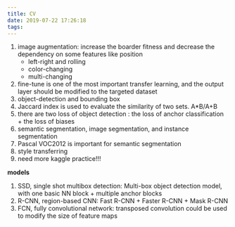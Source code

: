 ```yaml
---
title: CV
date: 2019-07-22 17:26:18
tags:
---
```


1. image augmentation: increase the boarder fitness and decrease the dependency on some features like position
	- left-right and rolling
	- color-changing
	- multi-changing
2. fine-tune is one of the most important transfer learning, and the output layer should be modified to the targeted dataset
3. object-detection and bounding box
4. Jaccard index is used to evaluate the similarity of two sets. A*B/A+B
5. there are two loss of object detection : the loss of anchor classification + the loss of biases 
6. semantic segmentation, image segmentation, and instance segmentation
7. Pascal VOC2012 is important for semantic segmentation
8. style transferring
9. need more kaggle practice!!!

**models**
1. SSD, single shot multibox detection: Multi-box object detection model, with one basic NN block + multiple anchor blocks
2. R-CNN,  region-based CNN: Fast R-CNN + Faster R-CNN + Mask R-CNN
3. FCN, fully convolutional network: transposed convolution could be used to modify the size of feature maps
